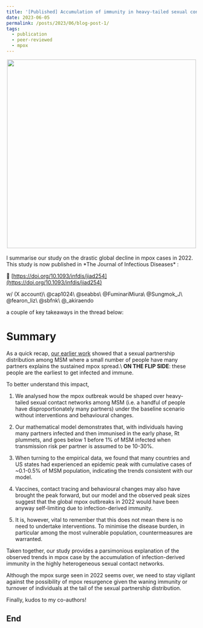 ```yaml
---
title: '[Published] Accumulation of immunity in heavy-tailed sexual contact networks shapes mpox outbreak sizes'
date: 2023-06-05
permalink: /posts/2023/06/blog-post-1/
tags:
  - publication
  - peer-reviewed
  - mpox
---
```

<figure style="margin: 0 auto; display: block; text-align: center;">
    <img src="{{ '/images/jid2023/title.png' | relative_url }}" style="width:500px; height:auto; display: block; margin: 0 auto;">
</figure>

<br>
I summarise our study on the drastic global decline in mpox cases in 2022. This study is now published in *The Journal of Infectious Diseases*
:

🔗 [https://doi.org/10.1093/infdis/jiad254](https://doi.org/10.1093/infdis/jiad254)

w/ 
(X account)\\
@cap1024\\
@seabbs\\
@FuminariMiura\\
@Sungmok_J\\
@fearon_liz\\
@sbfnk\\
@_akiraendo 

a couple of key takeaways in the thread
below:

Summary
======

As a quick recap, [our earlier work](https://science.org/doi/10.1126/science.add4507) showed that a sexual partnership distribution among MSM where a small number of people have many partners explains the sustained mpox spread.\\
**ON THE FLIP SIDE**: these people are the earliest to get infected and immune.

To better understand this impact,
1. We analysed how the mpox outbreak would be shaped over heavy-tailed sexual contact networks among MSM (i.e. a handful of people have disproportionately many partners) under the baseline scenario without interventions and behavioural changes.

2. Our mathematical model demonstrates that, with individuals having many partners infected and then immunised in the early phase, Rt plummets, and goes below 1 before 1% of MSM infected when transmission risk per partner is assumed to be 10-30%.

3. When turning to the empirical data, we found that many countries and US states had experienced an epidemic peak with cumulative cases of ~0.1-0.5% of MSM population, indicating the trends consistent with our model.

4. Vaccines, contact tracing and behavioural changes may also have brought the peak forward, but our model and the observed peak sizes suggest that the global mpox outbreaks in 2022 would have been anyway self-limiting due to infection-derived immunity.

5. It is, however, vital to remember that this does not mean there is no need to undertake interventions. To minimise the disease burden, in particular among the most vulnerable population, countermeasures are warranted.

Taken together, our study provides a parsimonious explanation of the observed trends in mpox case by the accumulation of infection-derived immunity in the highly heterogeneous sexual contact networks.

Although the mpox surge seen in 2022 seems over, we need to stay vigilant against the possibility of mpox resurgence given the waning immunity or turnover of individuals at the tail of the sexual partnership distribution.

Finally, kudos to my co-authors!

End
------